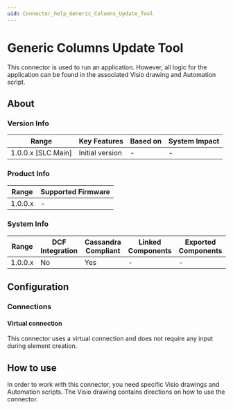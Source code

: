 ```yaml
---
uid: Connector_help_Generic_Columns_Update_Tool
---
```


# Generic Columns Update Tool

This connector is used to run an application. However, all logic for the application can be found in the associated Visio drawing and Automation script.

## About

### Version Info

| Range                | Key Features     | Based on     | System Impact     |
|----------------------|------------------|--------------|-------------------|
| 1.0.0.x [SLC Main]   | Initial version  | -            | -                 |

### Product Info

| Range     | Supported Firmware     |
|-----------|------------------------|
| 1.0.0.x   | -                      |

### System Info

| Range     | DCF Integration     | Cassandra Compliant     | Linked Components     | Exported Components     |
|-----------|---------------------|-------------------------|-----------------------|-------------------------|
| 1.0.0.x   | No                  | Yes                     | -                     | -                       |

## Configuration

### Connections

#### Virtual connection

This connector uses a virtual connection and does not require any input during element creation.

## How to use

In order to work with this connector, you need specific Visio drawings and Automation scripts. The Visio drawing contains directions on how to use the connector.
